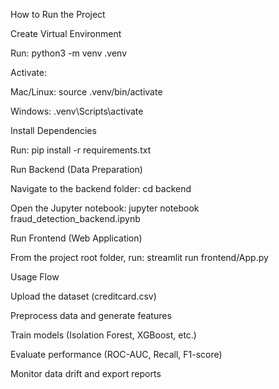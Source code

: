 How to Run the Project

Create Virtual Environment

Run: python3 -m venv .venv

Activate:

Mac/Linux: source .venv/bin/activate

Windows: .venv\Scripts\activate

Install Dependencies

Run: pip install -r requirements.txt

Run Backend (Data Preparation)

Navigate to the backend folder: cd backend

Open the Jupyter notebook: jupyter notebook fraud_detection_backend.ipynb

Run Frontend (Web Application)

From the project root folder, run: streamlit run frontend/App.py

Usage Flow

Upload the dataset (creditcard.csv)

Preprocess data and generate features

Train models (Isolation Forest, XGBoost, etc.)

Evaluate performance (ROC-AUC, Recall, F1-score)

Monitor data drift and export reports